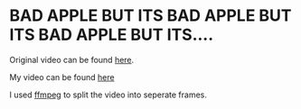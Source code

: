 # BAD APPLE BUT ITS BAD APPLE BUT ITS BAD APPLE BUT ITS....

Original video can be found [here](https://www.youtube.com/watch?v=FtutLA63Cp8).

My video can be found [here](https://youtu.be/5fnPseMYLoY)

I used [ffmpeg](https://ffmpeg.org/) to split the video into seperate frames.